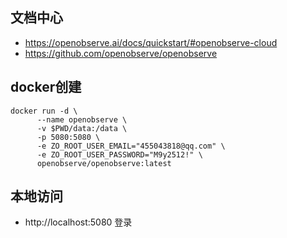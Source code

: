## 文档中心
- https://openobserve.ai/docs/quickstart/#openobserve-cloud
- https://github.com/openobserve/openobserve

## docker创建
```
docker run -d \
      --name openobserve \
      -v $PWD/data:/data \
      -p 5080:5080 \
      -e ZO_ROOT_USER_EMAIL="455043818@qq.com" \
      -e ZO_ROOT_USER_PASSWORD="M9y2512!" \
      openobserve/openobserve:latest
```

## 本地访问
- http://localhost:5080 登录